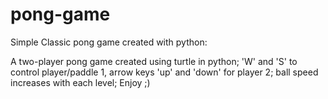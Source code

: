 # pong-game
Simple Classic pong game created with python:

A two-player pong game created using turtle in python;
'W' and 'S' to control player/paddle 1, arrow keys 'up' and 'down' for player 2;
ball speed increases with each level;
Enjoy ;)
